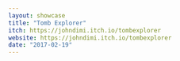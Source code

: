 ```yaml
---
layout: showcase
title: "Tomb Explorer"
itch: https://johndimi.itch.io/tombexplorer
website: https://johndimi.itch.io/tombexplorer
date: "2017-02-19"
---
```

